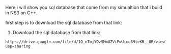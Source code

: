 Here i will show you sql database that come from my simualtion that i build in NS3 on C++.

first step is to download the sql database from that link:
1.  Download the sql database from that link:
   ```
   https://drive.google.com/file/d/1Q_nTojYQzSMmUZViPwUioq39teKB__8R/view?usp=sharing
   ```
